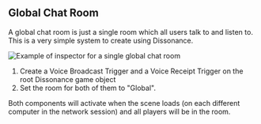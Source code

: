 ## Global Chat Room

A global chat room is just a single room which all users talk to and listen to. This is a very simple system to create using Dissonance.

![Example of inspector for a single global chat room](/images/GlobalChatRoom_Inspector.png "Example of inspector for a single global chat room")

1. Create a Voice Broadcast Trigger and a Voice Receipt Trigger on the root Dissonance game object
2. Set the room for both of them to "Global".

Both components will activate when the scene loads (on each different computer in the network session) and all players will be in the room.
